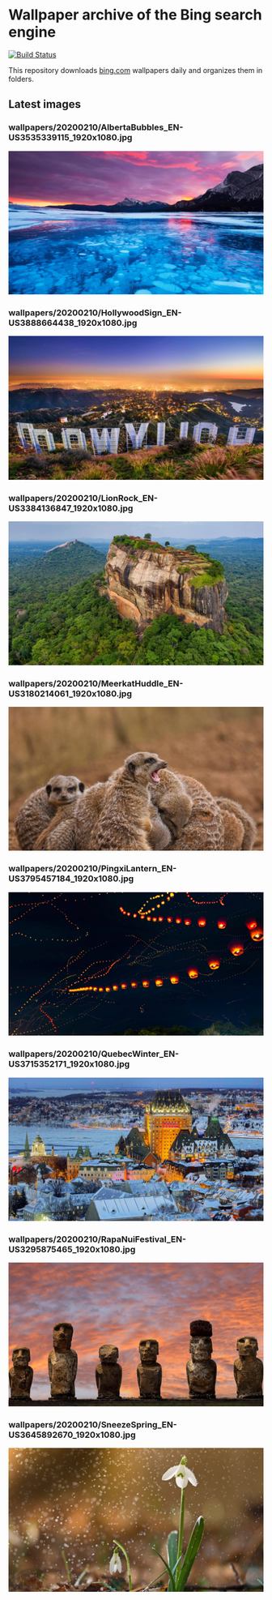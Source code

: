 # Wallpaper archive of the Bing search engine

[![Build Status](https://travis-ci.org/kijart/bing-daily-images-dl.svg?branch=wallpapers)](https://travis-ci.org/kijart/bing-daily-images-dl)

This repository downloads [bing.com](https://www.bing.com) wallpapers daily and organizes them in folders.

## Latest images

<!-- Wallpapers -->

### wallpapers/20200210/AlbertaBubbles_EN-US3535339115_1920x1080.jpg

![wallpapers/20200210/AlbertaBubbles_EN-US3535339115_1920x1080.jpg](wallpapers/20200210/AlbertaBubbles_EN-US3535339115_1920x1080.jpg)

### wallpapers/20200210/HollywoodSign_EN-US3888664438_1920x1080.jpg

![wallpapers/20200210/HollywoodSign_EN-US3888664438_1920x1080.jpg](wallpapers/20200210/HollywoodSign_EN-US3888664438_1920x1080.jpg)

### wallpapers/20200210/LionRock_EN-US3384136847_1920x1080.jpg

![wallpapers/20200210/LionRock_EN-US3384136847_1920x1080.jpg](wallpapers/20200210/LionRock_EN-US3384136847_1920x1080.jpg)

### wallpapers/20200210/MeerkatHuddle_EN-US3180214061_1920x1080.jpg

![wallpapers/20200210/MeerkatHuddle_EN-US3180214061_1920x1080.jpg](wallpapers/20200210/MeerkatHuddle_EN-US3180214061_1920x1080.jpg)

### wallpapers/20200210/PingxiLantern_EN-US3795457184_1920x1080.jpg

![wallpapers/20200210/PingxiLantern_EN-US3795457184_1920x1080.jpg](wallpapers/20200210/PingxiLantern_EN-US3795457184_1920x1080.jpg)

### wallpapers/20200210/QuebecWinter_EN-US3715352171_1920x1080.jpg

![wallpapers/20200210/QuebecWinter_EN-US3715352171_1920x1080.jpg](wallpapers/20200210/QuebecWinter_EN-US3715352171_1920x1080.jpg)

### wallpapers/20200210/RapaNuiFestival_EN-US3295875465_1920x1080.jpg

![wallpapers/20200210/RapaNuiFestival_EN-US3295875465_1920x1080.jpg](wallpapers/20200210/RapaNuiFestival_EN-US3295875465_1920x1080.jpg)

### wallpapers/20200210/SneezeSpring_EN-US3645892670_1920x1080.jpg

![wallpapers/20200210/SneezeSpring_EN-US3645892670_1920x1080.jpg](wallpapers/20200210/SneezeSpring_EN-US3645892670_1920x1080.jpg)


